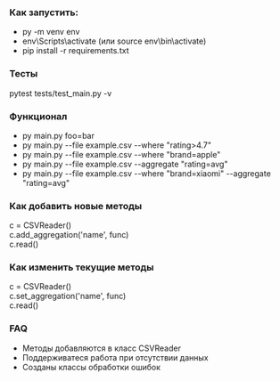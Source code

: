 ### Как запустить:
- py -m venv env
- env\Scripts\activate (или source env\bin\activate)
- pip install -r requirements.txt

### Тесты
pytest tests/test_main.py -v

### Функционал
- py main.py foo=bar
- py main.py --file example.csv --where "rating>4.7"
- py main.py --file example.csv --where "brand=apple"
- py main.py --file example.csv --aggregate "rating=avg"
- py main.py --file example.csv --where "brand=xiaomi" --aggregate "rating=avg"

### Как добавить новые методы
c = CSVReader()  
c.add_aggregation('name', func)  
c.read()  
  
### Как изменить текущие методы
c = CSVReader()  
c.set_aggregation('name', func)  
c.read()  

### FAQ
- Методы добавляются в класс CSVReader
- Поддерживатеся работа при отсутствии данных
- Созданы классы обработки ошибок